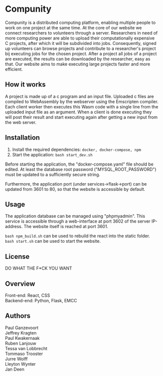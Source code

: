 # Compunity

Compunity is a distributed computing platform, enabling multiple people to work on one project at the same time. At the
core of our website we connect researchers to volunteers through a server. Researchers in need of more computing power
are able to upload their computationally expensive C projects, after which it will be subdivided into jobs. 
Consequently, signed up volunteers can browse projects and contribute to a researcher's project bij executing jobs for
the chosen project. After a project all jobs of a project are executed, the results can be downloaded by the researcher,
easy as that. Our website aims to make executing large projects faster and more efficient.

## How it works

A project is made up of a c program and an input file. Uploaded c files are compiled to WebAssembly by the webserver using the Emscripten compiler. Each client worker then executes this Wasm code with a single line from the uploaded input file as an argument. When a client is done executing they will post their result and start executing again after getting a new input from the web server.

## Installation

1. Install the required dependencies: `docker, docker-compose, npm`
2. Start the application: `bash start_dev.sh`

Before starting the application, the "docker-compose.yaml" file should be edited. At least the database root password
("MYSQL_ROOT_PASSWORD") must be updated to a sufficiently secure string.

Furthermore, the application port (under services->flask->port) can be updated from 3601 to 80, so that the website is 
accessible by default.

## Usage
The application database can be managed using "phpmyadmin". This service is accessible through a web-interface at port
3602 of the server IP-address. The website itself is reached at port 3601. 

`bash npm_build.sh` can be used to rebuild the react into the static folder.  
`bash start.sh` can be used to start the website.

## License
DO WHAT THE F*CK YOU WANT  

## Overview

Front-end: React, CSS  
Backend-end: Python, Flask, EMCC

## Authors
Paul Ganzevoort  
Jeffrey Kragten   
Paul Kwakernaak  
Ruben Lanjouw  
Tessa van Lobbrecht  
Tommaso Trooster  
Jurre Wolff  
Lleyton Wynter  
Jan Deen  
